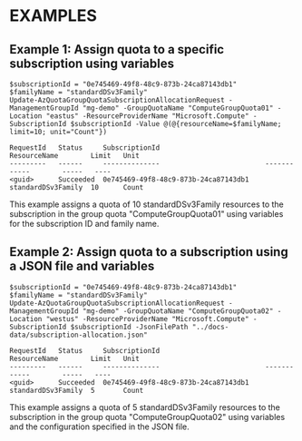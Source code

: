 # EXAMPLES

## Example 1: Assign quota to a specific subscription using variables
```
$subscriptionId = "0e745469-49f8-48c9-873b-24ca87143db1"
$familyName = "standardDSv3Family"
Update-AzQuotaGroupQuotaSubscriptionAllocationRequest -ManagementGroupId "mg-demo" -GroupQuotaName "ComputeGroupQuota01" -Location "eastus" -ResourceProviderName "Microsoft.Compute" -SubscriptionId $subscriptionId -Value @(@{resourceName=$familyName; limit=10; unit="Count"})
```

```output
RequestId   Status     SubscriptionId                          ResourceName        Limit   Unit
---------   ------     --------------                          ------------        -----   ----
<guid>      Succeeded  0e745469-49f8-48c9-873b-24ca87143db1    standardDSv3Family  10      Count
```

This example assigns a quota of 10 standardDSv3Family resources to the subscription in the group quota "ComputeGroupQuota01" using variables for the subscription ID and family name.

## Example 2: Assign quota to a subscription using a JSON file and variables
```
$subscriptionId = "0e745469-49f8-48c9-873b-24ca87143db1"
$familyName = "standardDSv3Family"
Update-AzQuotaGroupQuotaSubscriptionAllocationRequest -ManagementGroupId "mg-demo" -GroupQuotaName "ComputeGroupQuota02" -Location "westus" -ResourceProviderName "Microsoft.Compute" -SubscriptionId $subscriptionId -JsonFilePath "../docs-data/subscription-allocation.json"
```

```output
RequestId   Status     SubscriptionId                          ResourceName        Limit   Unit
---------   ------     --------------                          ------------        -----   ----
<guid>      Succeeded  0e745469-49f8-48c9-873b-24ca87143db1    standardDSv3Family  5       Count
```

This example assigns a quota of 5 standardDSv3Family resources to the subscription in the group quota "ComputeGroupQuota02" using variables and the configuration specified in the JSON file.

